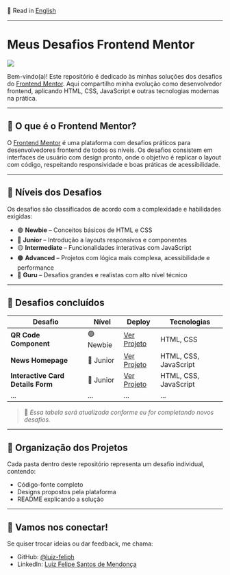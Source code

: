 📄 Read in [English](./README.md)
<hr>

# Meus Desafios Frontend Mentor

<img src="https://res.cloudinary.com/dz209s6jk/image/upload/v1585172856/Meta/meta-homepage.png
">

Bem-vindo(a)! Este repositório é dedicado às minhas soluções dos desafios do [Frontend Mentor](https://www.frontendmentor.io/). Aqui compartilho minha evolução como desenvolvedor frontend, aplicando HTML, CSS, JavaScript e outras tecnologias modernas na prática.

---

## 🧠 O que é o Frontend Mentor?

O [Frontend Mentor](https://www.frontendmentor.io/) é uma plataforma com desafios práticos para desenvolvedores frontend de todos os níveis. Os desafios consistem em interfaces de usuário com design pronto, onde o objetivo é replicar o layout com código, respeitando responsividade e boas práticas de acessibilidade.

---

## 🧩 Níveis dos Desafios

Os desafios são classificados de acordo com a complexidade e habilidades exigidas:

- 🟢 **Newbie** – Conceitos básicos de HTML e CSS
- 🔵 **Junior** – Introdução a layouts responsivos e componentes
- 🟡 **Intermediate** – Funcionalidades interativas com JavaScript
- 🟠 **Advanced** – Projetos com lógica mais complexa, acessibilidade e performance
- 🔴 **Guru** – Desafios grandes e realistas com alto nível técnico

---

## 🚀 Desafios concluídos

| Desafio | Nível | Deploy | Tecnologias |
|--------|-------|--------|-------------|
| **QR Code Component** | 🟢 Newbie | [Ver Projeto](https://luiz-feliph.github.io/Frontend-Mentor-Challenges/QR%20Code%20Component/) | HTML, CSS |
| **News Homepage** | 🔵 Junior | [Ver Projeto](https://luiz-feliph.github.io/Frontend-Mentor-Challenges/News%20Homepage/) | HTML, CSS, JavaScript |
| **Interactive Card Details Form** | 🔵 Junior | [Ver Projeto](https://luiz-feliph.github.io/Frontend-Mentor-Challenges/Interactive%20Card%20Details%20Form/) | HTML, CSS, JavaScript |
| ... | ... | ... | ... |

> 📌 *Essa tabela será atualizada conforme eu for completando novos desafios.*

---

## 🧱 Organização dos Projetos

Cada pasta dentro deste repositório representa um desafio individual, contendo:

- Código-fonte completo
- Designs propostos pela plataforma
- README explicando a solução

---

## 🤝 Vamos nos conectar!

Se quiser trocar ideias ou dar feedback, me chama:

- GitHub: [@luiz-feliph](https://github.com/luiz-feliph)
- LinkedIn: [Luiz Felipe Santos de Mendonça](https://www.linkedin.com/in/luiz-felipe-sm/)